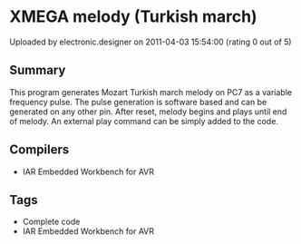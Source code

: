 # XMEGA melody (Turkish march)

Uploaded by electronic.designer on 2011-04-03 15:54:00 (rating 0 out of 5)

## Summary

This program generates Mozart Turkish march melody on PC7 as a variable frequency pulse. The pulse generation is software based and can be generated on any other pin. After reset, melody begins and plays until end of melody. An external play command can be simply added to the code.

## Compilers

- IAR Embedded Workbench for AVR

## Tags

- Complete code
- IAR Embedded Workbench for AVR

